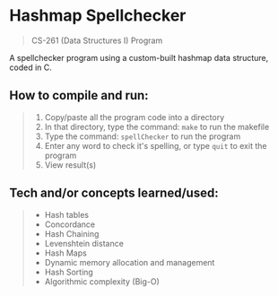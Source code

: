 # Hashmap Spellchecker

> CS-261 (Data Structures I) Program

A spellchecker program using a custom-built hashmap data structure, coded in C.

## How to compile and run:
> 1. Copy/paste all the program code into a directory
> 2. In that directory, type the command: `make` to run the makefile
> 3. Type the command: `spellChecker` to run the program
> 4. Enter any word to check it's spelling, or type `quit` to exit the program
> 5. View result(s)

## Tech and/or concepts learned/used:
> - Hash tables
> - Concordance
> - Hash Chaining
> - Levenshtein distance
> - Hash Maps
> - Dynamic memory allocation and management
> - Hash Sorting
> - Algorithmic complexity (Big-O)
